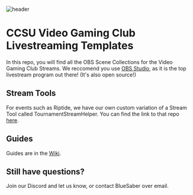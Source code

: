 ![header](https://cdn.discordapp.com/attachments/1006411318028402708/1016509232713043968/dark_background_banner_vinyl_res.png)
# CCSU Video Gaming Club Livestreaming Templates

In this repo, you will find all the OBS Scene Collections for the Video Gaming Club Streams.
We reccomend you use [OBS Studio](https://www.obsproject.com/), as it is the top livestream program out there! (It's also open source!)

## Stream Tools
For events such as Riptide, we have our own custom variation of a Stream Tool called TournamentStreamHelper. You can find the link to that repo [here](https://www.github.com/CCSUVGC/TournamentStreamHelper).

## Guides
Guides are in the [Wiki](https://www.github.com/CCSUVGC/Livestreaming/wiki).

## Still have questions?
Join our Discord and let us know, or contact BlueSaber over email.